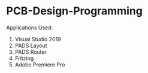 # PCB-Design-Programming
Applications Used:
1. Visual Studio 2019
2. PADS Layout
3. PADS Router
4. Fritzing
5. Adobe Premiere Pro
